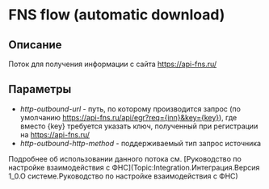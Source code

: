 ﻿<link rel=stylesheet href="topic:style.css" type="text/css">

# FNS flow (automatic download)

## Описание

Поток для получения информации с сайта https://api-fns.ru/

## Параметры

* *http-outbound-url* - путь, по которому производится запрос (по умолчанию https://api-fns.ru/api/egr?req={inn}&key={key}), где вместо {key} требуется указать ключ, полученный при регистрации на https://api-fns.ru/
* *http-outbound-http-method* - поддерживаемый тип запрос источника

Подробнее об использовании данного потока см. [Руководство по настройке взаимодействия с ФНС](Topic:Integration.Интеграция.Версия 1_0.О системе.Руководство по настройке взаимодействия с ФНС)